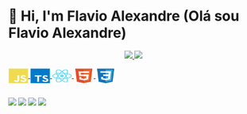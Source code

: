 # 👋 Hi, I'm Flavio Alexandre (Olá sou Flavio Alexandre)

<div align="center">
  <a href="https://github.com/Hekxagonal">
  <img height="180em" src="https://github-readme-stats.vercel.app/api/top-langs/?username=Hekxagonal&layout=compact&langs_count=7&theme=swift"/>
  <img height="180em" src="https://github-readme-stats.vercel.app/api?username=Hekxagonal&show_icons=true&theme=swift&include_all_commits=true&count_private=true"/>
</div>
<div style="display: inline_block"><br>
  <img align="center" alt="JavaScript" height="30" width="40" src="https://raw.githubusercontent.com/devicons/devicon/master/icons/javascript/javascript-plain.svg">
  <img align="center" alt="TypeScript" height="30" width="40" src="https://raw.githubusercontent.com/devicons/devicon/master/icons/typescript/typescript-plain.svg">
  <img align="center" alt="ReactJS" height="30" width="40" src="https://raw.githubusercontent.com/devicons/devicon/master/icons/react/react-original.svg">
  <img align="center" alt="HTML" height="30" width="40" src="https://raw.githubusercontent.com/devicons/devicon/master/icons/html5/html5-original.svg">
  <img align="center" alt="CSS" height="30" width="40" src="https://raw.githubusercontent.com/devicons/devicon/master/icons/css3/css3-original.svg">
</div>
  
  ##
 
<div>
    <a href="https://api.whatsapp.com/send?phone=5563984973457&text=Ol%C3%A1%2C%20eu%20vi%20seu%20perfil%20no%20Github" target="_blank"><img src="https://img.shields.io/badge/WhatsApp-25D366?style=for-the-badge&logo=whatsapp&logoColor=white" target="_blank"></a>
  <a href="https://instagram.com/fllavi.o" target="_blank"><img src="https://img.shields.io/badge/-Instagram-%23E4405F?style=for-the-badge&logo=instagram&logoColor=white" target="_blank"></a>
  <a href="mailto:contato.flavioalex@gmail.com"><img src="https://img.shields.io/badge/-Gmail-%23333?style=for-the-badge&logo=gmail&logoColor=white" target="_blank"></a>
  <a href="https://www.linkedin.com/in/flavioalexandre556" target="_blank"><img src="https://img.shields.io/badge/-LinkedIn-%230077B5?style=for-the-badge&logo=linkedin&logoColor=white" target="_blank"></a> 
</div>
